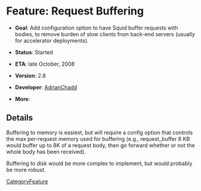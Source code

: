 # Feature: Request Buffering

  - **Goal**: Add configuration option to have Squid buffer requests
    with bodies, to remove burden of slow clients from back-end servers
    (usually for accelerator deployments).

  - **Status**: Started

  - **ETA**: late October, 2008

  - **Version**: 2.8

  - **Developer**:
    [AdrianChadd](https://wiki.squid-cache.org/action/show/Features/RequestBuffering/AdrianChadd#)

  - **More**:

## Details

Buffering to memory is easiest, but will require a config option that
controls the max per-request memory used for buffering (e.g.,
request\_buffer 8 KB would buffer up to 8K of a request body, then go
forward whether or not the whole body has been received).

Buffering to disk would be more complex to implement, but would probably
be more robust.

[CategoryFeature](https://wiki.squid-cache.org/action/show/Features/RequestBuffering/CategoryFeature#)
